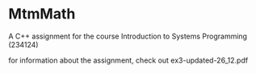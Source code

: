 # MtmMath
A C++ assignment for the course Introduction to Systems Programming (234124)

for information about the assignment, check out ex3-updated-26_12.pdf
